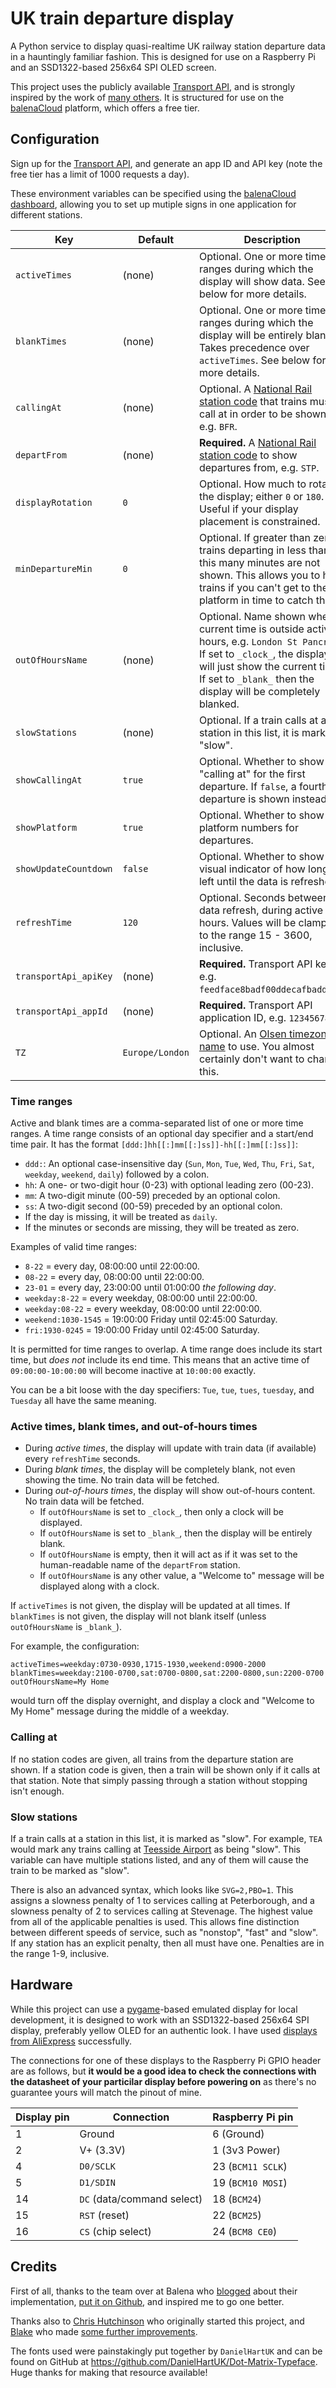 # UK train departure display

A Python service to display quasi-realtime UK railway station departure data in a hauntingly familiar fashion. This is designed for use on a Raspberry Pi and an SSD1322-based 256x64 SPI OLED screen.

This project uses the publicly available [Transport API][transport-api], and is strongly inspired by the work of [many others](#credits). It is structured for use on the [balenaCloud](https://balena.io/cloud) platform, which offers a free tier.

## Configuration

Sign up for the [Transport API][transport-api], and generate an app ID and API key (note the free tier has a limit of 1000 requests a day).

These environment variables can be specified using the [balenaCloud dashboard](https://www.balena.io/docs/learn/manage/serv-vars/), allowing you to set up mutiple signs in one application for different stations.

| Key                   | Default         | Description
|-----------------------|-----------------|-------------
| `activeTimes`         | (none)          | Optional. One or more time ranges during which the display will show data. See below for more details.
| `blankTimes`          | (none)          | Optional. One or more time ranges during which the display will be entirely blank. Takes precedence over `activeTimes`. See below for more details.
| `callingAt`           | (none)          | Optional. A [National Rail station code][station-code] that trains must call at in order to be shown, e.g. `BFR`.
| `departFrom`          | (none)          | **Required.** A [National Rail station code][station-code] to show departures from, e.g. `STP`.
| `displayRotation`     | `0`             | Optional. How much to rotate the display; either `0` or `180`. Useful if your display placement is constrained.
| `minDepartureMin`     | `0`             | Optional. If greater than zero, trains departing in less than this many minutes are not shown. This allows you to hide trains if you can't get to the platform in time to catch them.
| `outOfHoursName`      | (none)          | Optional. Name shown when current time is outside active hours, e.g. `London St Pancras`. If set to `_clock_`, the display will just show the current time. If set to `_blank_` then the display will be completely blanked.
| `slowStations`        | (none)          | Optional. If a train calls at a station in this list, it is marked "slow".
| `showCallingAt`       | `true`          | Optional. Whether to show "calling at" for the first departure. If `false`, a fourth departure is shown instead.
| `showPlatform`        | `true`          | Optional. Whether to show platform numbers for departures.
| `showUpdateCountdown` | `false`         | Optional. Whether to show a visual indicator of how long is left until the data is refreshed.
| `refreshTime`         | `120`           | Optional. Seconds between data refresh, during active hours. Values will be clamped to the range 15 - 3600, inclusive.
| `transportApi_apiKey` | (none)          | **Required.** Transport API key, e.g. `feedface8badf00ddecafbaddead`.
| `transportApi_appId`  | (none)          | **Required.** Transport API application ID, e.g. `12345678`.
| `TZ`                  | `Europe/London` | Optional. An [Olsen timezone name][tz-names] to use. You almost certainly don't want to change this.

### Time ranges

Active and blank times are a comma-separated list of one or more time ranges. A time range consists of an optional day specifier and a start/end time pair. It has the format `[ddd:]hh[[:]mm[[:]ss]]-hh[[:]mm[[:]ss]]`:

 - `ddd:`: An optional case-insensitive day (`Sun`, `Mon`, `Tue`, `Wed`, `Thu`, `Fri`, `Sat`, `weekday`, `weekend`, `daily`) followed by a colon.
 - `hh`: A one- or two-digit hour (0-23) with optional leading zero (00-23).
 - `mm`: A two-digit minute (00-59) preceded by an optional colon.
 - `ss`: A two-digit second (00-59) preceded by an optional colon.
 - If the day is missing, it will be treated as `daily`.
 - If the minutes or seconds are missing, they will be treated as zero.

Examples of valid time ranges:

 - `8-22` = every day, 08:00:00 until 22:00:00.
 - `08-22` = every day, 08:00:00 until 22:00:00.
 - `23-01` = every day, 23:00:00 until 01:00:00 _the following day_.
 - `weekday:8-22` = every weekday, 08:00:00 until 22:00:00.
 - `weekday:08-22` = every weekday, 08:00:00 until 22:00:00.
 - `weekend:1030-1545` = 19:00:00 Friday until 02:45:00 Saturday.
 - `fri:1930-0245` = 19:00:00 Friday until 02:45:00 Saturday.

It is permitted for time ranges to overlap. A time range does include its start time, but *does not* include its end time. This means that an active time of `09:00:00-10:00:00` will become inactive at `10:00:00` exactly.

You can be a bit loose with the day specifiers: `Tue`, `tue`, `tues`, `tuesday`, and `Tuesday` all have the same meaning.

### Active times, blank times, and out-of-hours times

 - During *active times*, the display will update with train data (if available) every `refreshTime` seconds.
 - During *blank times*, the display will be completely blank, not even showing the time. No train data will be fetched.
 - During *out-of-hours times*, the display will show out-of-hours content. No train data will be fetched.
   - If `outOfHoursName` is set to `_clock_`, then only a clock will be displayed.
   - If `outOfHoursName` is set to `_blank_`, then the display will be entirely blank.
   - If `outOfHoursName` is empty, then it will act as if it was set to the human-readable name of the `departFrom` station.
   - If `outOfHoursName` is any other value, a "Welcome to" message will be displayed along with a clock.

If `activeTimes` is not given, the display will be updated at all times. If `blankTimes` is not given, the display will not blank itself (unless `outOfHoursName` is `_blank_`).

For example, the configuration:

```
activeTimes=weekday:0730-0930,1715-1930,weekend:0900-2000
blankTimes=weekday:2100-0700,sat:0700-0800,sat:2200-0800,sun:2200-0700
outOfHoursName=My Home
```

would turn off the display overnight, and display a clock and "Welcome to My Home" message during the middle of a weekday.

### Calling at

If no station codes are given, all trains from the departure station are shown. If a station code is given, then a train will be shown only if it calls at that station. Note that simply passing through a station without stopping isn't enough.

### Slow stations

If a train calls at a station in this list, it is marked as "slow". For example, `TEA` would mark any trains calling at [Teesside Airport](https://en.wikipedia.org/wiki/Teesside_Airport_railway_station) as being "slow". This variable can have multiple stations listed, and any of them will cause the train to be marked as "slow".

There is also an advanced syntax, which looks like `SVG=2,PBO=1`. This assigns a slowness penalty of 1 to services calling at Peterborough, and a slowness penalty of 2 to services calling at Stevenage. The highest value from all of the applicable penalties is used. This allows fine distinction between different speeds of service, such as "nonstop", "fast" and "slow". If any station has an explicit penalty, then all must have one. Penalties are in the range 1-9, inclusive.

## Hardware

While this project can use a [pygame][pygame]-based emulated display for local development, it is designed to work with an SSD1322-based 256x64 SPI display, preferably yellow OLED for an authentic look. I have used [displays from AliExpress](https://www.aliexpress.com/item/32988174566.html) successfully.

The connections for one of these displays to the Raspberry Pi GPIO header are as follows, but **it would be a good idea to check the connections with the datasheet of your particilar display before powering on** as there's no guarantee yours will match the pinout of mine.

| Display pin | Connection                 | Raspberry Pi pin
|-------------|----------------------------|-------------------
| 1           | Ground                     | 6 (Ground)
| 2           | V+ (3.3V)                  | 1 (3v3 Power)
| 4           | `D0/SCLK`                  | 23 (`BCM11 SCLK`)
| 5           | `D1/SDIN`                  | 19 (`BCM10 MOSI`)
| 14          | `DC` (data/command select) | 18 (`BCM24`)
| 15          | `RST` (reset)              | 22 (`BCM25`)
| 16          | `CS` (chip select)         | 24 (`BCM8 CE0`)

## Credits

First of all, thanks to the team over at Balena who [blogged](https://balena.io/blog/build-a-raspberry-pi-powered-train-station-oled-sign-for-your-desk/) about their implementation, [put it on Github](https://github.com/balena-io-playground/UK-Train-Departure-Display), and inspired me to go one better.

Thanks also to [Chris Hutchinson](https://github.com/chrishutchinson/) who originally started this project, and [Blake](https://github.com/ghostseven) who made [some further improvements](https://github.com/ghostseven/UK-Train-Departure-Display).

The fonts used were painstakingly put together by `DanielHartUK` and can be found on GitHub at https://github.com/DanielHartUK/Dot-Matrix-Typeface. Huge thanks for making that resource available!

[pygame]: https://www.pygame.org/
[station-code]: https://www.nationalrail.co.uk/stations_destinations/48541.aspx
[transport-api]: https://www.transportapi.com/
[tz-names]: https://en.wikipedia.org/wiki/List_of_tz_database_time_zones
[rail-ticket-day]: https://www.nationalrail.co.uk/times_fares/ticket_types/46575.aspx
